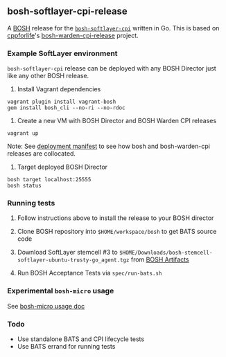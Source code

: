 ## bosh-softlayer-cpi-release

A [BOSH](https://github.com/cloudfoundry/bosh) release for the [`bosh-softlayer-cpi`](http://github.com/maximilien/bosh-softlayer-cpi) written in Go. This is based on [cppforlife](http://github.com/cppforlife)'s [bosh-warden-cpi-release](http://github.com/cppforlife/bosh-warden-cpi-release) project.

### Example SoftLayer environment

`bosh-softlayer-cpi` release can be deployed with any BOSH Director 
just like any other BOSH release.

1. Install Vagrant dependencies

```
vagrant plugin install vagrant-bosh
gem install bosh_cli --no-ri --no-rdoc
```

1. Create a new VM with BOSH Director and BOSH Warden CPI releases

```
vagrant up
```

Note: See [deployment manifest](manifests/softlayer-bosh.yml) 
to see how bosh and bosh-warden-cpi releases are collocated.

1. Target deployed BOSH Director

```
bosh target localhost:25555
bosh status
```

### Running tests

1. Follow instructions above to install the release to your BOSH director

1. Clone BOSH repository into `$HOME/workspace/bosh` to get BATS source code

1. Download SoftLayer stemcell #3 to `$HOME/Downloads/bosh-stemcell-softlayer-ubuntu-trusty-go_agent.tgz`
   from [BOSH Artifacts](https://s3.amazonaws.com/bosh-jenkins-artifacts/bosh-stemcell/softlayer/bosh-stemcell-softlayer-ubuntu-trusty-go_agent.tgz)

1. Run BOSH Acceptance Tests via `spec/run-bats.sh`


### Experimental `bosh-micro` usage

See [bosh-micro usage doc](docs/bosh-micro-usage.md)


### Todo

- Use standalone BATS and CPI lifecycle tests
- Use BATS errand for running tests
